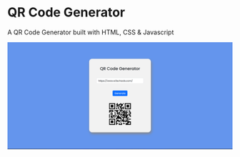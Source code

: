 # QR Code Generator

A QR Code Generator built with HTML, CSS & Javascript

![screenshot](images/screenshot.png)